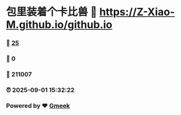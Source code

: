 # 包里装着个卡比兽 :link: https://Z-Xiao-M.github.io/github.io 
### :page_facing_up: [25](https://Z-Xiao-M.github.io/github.io/tag.html) 
### :speech_balloon: 0 
### :hibiscus: 211007 
### :alarm_clock: 2025-09-01 15:32:22 
### Powered by :heart: [Gmeek](https://github.com/Meekdai/Gmeek)
